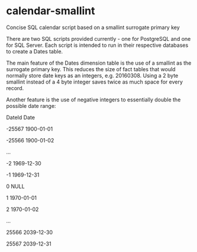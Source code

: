 # calendar-smallint
Concise SQL calendar script based on a smallint surrogate primary key

There are two SQL scripts provided currently - one for PostgreSQL and one for SQL Server.  Each script is intended to run in their respective databases to create a Dates table.

The main feature of the Dates dimension table is the use of a smallint as the surrogate primary key.  This reduces the size of fact tables that would normally store date keys as an integers, e.g. 20160308.  Using a 2 byte smallint instead of a 4 byte integer saves twice as much space for every record.

Another feature is the use of negative integers to essentially double the possible date range:

DateId  Date

-25567  1900-01-01 

-25566  1900-01-02 

... 

-2      1969-12-30 

-1      1969-12-31 

0       NULL 

1       1970-01-01 

2       1970-01-02 

... 

25566   2039-12-30 

25567   2039-12-31 


 
